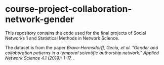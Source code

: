 # course-project-collaboration-network-gender
This repository contains the code used for the final projects of Social Networks 1 and Statistical Methods in Network Science.

The dataset is from the paper *Bravo-Hermsdorff, Gecia, et al. "Gender and collaboration patterns in a temporal scientific authorship network." Applied Network Science 4.1 (2019): 1-17.* .
